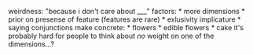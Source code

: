 weirdness: "because i don't care about ___"
factors:
	* more dimensions
	* prior on presense of feature (features are rare)
	* exlusivity implicature
	* saying conjunctions
make concrete:
	* flowers
	* edible flowers
	* cake
it's probably hard for people to think about *no* weight on one of the dimensions...?
